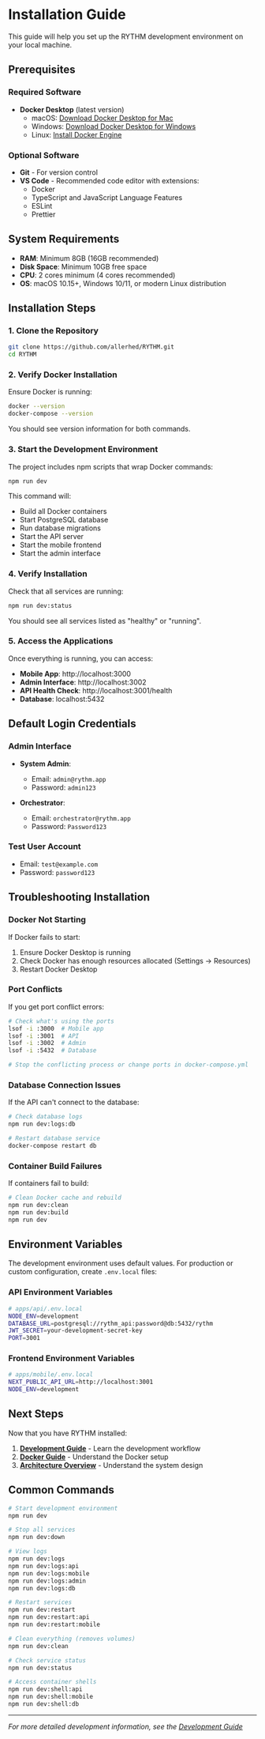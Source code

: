 # Installation Guide

This guide will help you set up the RYTHM development environment on your local machine.

## Prerequisites

### Required Software
- **Docker Desktop** (latest version)
  - macOS: [Download Docker Desktop for Mac](https://www.docker.com/products/docker-desktop)
  - Windows: [Download Docker Desktop for Windows](https://www.docker.com/products/docker-desktop)
  - Linux: [Install Docker Engine](https://docs.docker.com/engine/install/)

### Optional Software
- **Git** - For version control
- **VS Code** - Recommended code editor with extensions:
  - Docker
  - TypeScript and JavaScript Language Features
  - ESLint
  - Prettier

## System Requirements

- **RAM**: Minimum 8GB (16GB recommended)
- **Disk Space**: Minimum 10GB free space
- **CPU**: 2 cores minimum (4 cores recommended)
- **OS**: macOS 10.15+, Windows 10/11, or modern Linux distribution

## Installation Steps

### 1. Clone the Repository

```bash
git clone https://github.com/allerhed/RYTHM.git
cd RYTHM
```

### 2. Verify Docker Installation

Ensure Docker is running:

```bash
docker --version
docker-compose --version
```

You should see version information for both commands.

### 3. Start the Development Environment

The project includes npm scripts that wrap Docker commands:

```bash
npm run dev
```

This command will:
- Build all Docker containers
- Start PostgreSQL database
- Run database migrations
- Start the API server
- Start the mobile frontend
- Start the admin interface

### 4. Verify Installation

Check that all services are running:

```bash
npm run dev:status
```

You should see all services listed as "healthy" or "running".

### 5. Access the Applications

Once everything is running, you can access:

- **Mobile App**: http://localhost:3000
- **Admin Interface**: http://localhost:3002
- **API Health Check**: http://localhost:3001/health
- **Database**: localhost:5432

## Default Login Credentials

### Admin Interface
- **System Admin**: 
  - Email: `admin@rythm.app`
  - Password: `admin123`
  
- **Orchestrator**:
  - Email: `orchestrator@rythm.app`
  - Password: `Password123`

### Test User Account
- Email: `test@example.com`
- Password: `password123`

## Troubleshooting Installation

### Docker Not Starting

If Docker fails to start:

1. Ensure Docker Desktop is running
2. Check Docker has enough resources allocated (Settings → Resources)
3. Restart Docker Desktop

### Port Conflicts

If you get port conflict errors:

```bash
# Check what's using the ports
lsof -i :3000  # Mobile app
lsof -i :3001  # API
lsof -i :3002  # Admin
lsof -i :5432  # Database

# Stop the conflicting process or change ports in docker-compose.yml
```

### Database Connection Issues

If the API can't connect to the database:

```bash
# Check database logs
npm run dev:logs:db

# Restart database service
docker-compose restart db
```

### Container Build Failures

If containers fail to build:

```bash
# Clean Docker cache and rebuild
npm run dev:clean
npm run dev:build
npm run dev
```

## Environment Variables

The development environment uses default values. For production or custom configuration, create `.env.local` files:

### API Environment Variables
```bash
# apps/api/.env.local
NODE_ENV=development
DATABASE_URL=postgresql://rythm_api:password@db:5432/rythm
JWT_SECRET=your-development-secret-key
PORT=3001
```

### Frontend Environment Variables
```bash
# apps/mobile/.env.local
NEXT_PUBLIC_API_URL=http://localhost:3001
NODE_ENV=development
```

## Next Steps

Now that you have RYTHM installed:

1. **[Development Guide](development.md)** - Learn the development workflow
2. **[Docker Guide](docker-guide.md)** - Understand the Docker setup
3. **[Architecture Overview](../architecture/overview.md)** - Understand the system design

## Common Commands

```bash
# Start development environment
npm run dev

# Stop all services
npm run dev:down

# View logs
npm run dev:logs
npm run dev:logs:api
npm run dev:logs:mobile
npm run dev:logs:admin
npm run dev:logs:db

# Restart services
npm run dev:restart
npm run dev:restart:api
npm run dev:restart:mobile

# Clean everything (removes volumes)
npm run dev:clean

# Check service status
npm run dev:status

# Access container shells
npm run dev:shell:api
npm run dev:shell:mobile
npm run dev:shell:db
```

---

*For more detailed development information, see the [Development Guide](development.md)*
